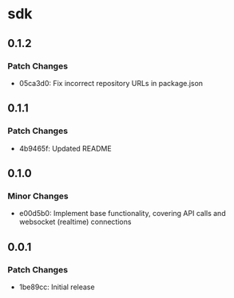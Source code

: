 # sdk

## 0.1.2

### Patch Changes

- 05ca3d0: Fix incorrect repository URLs in package.json

## 0.1.1

### Patch Changes

- 4b9465f: Updated README

## 0.1.0

### Minor Changes

- e00d5b0: Implement base functionality, covering API calls and websocket (realtime) connections

## 0.0.1

### Patch Changes

- 1be89cc: Initial release
